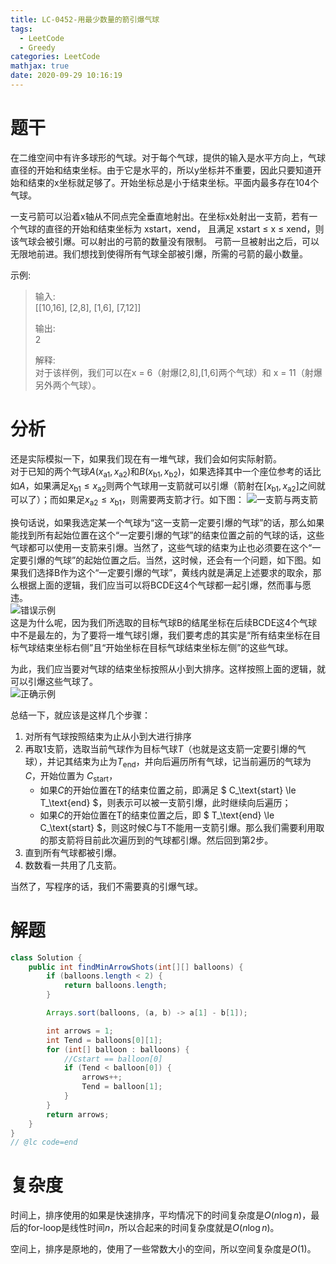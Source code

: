 ```yaml
---
title: LC-0452-用最少数量的箭引爆气球
tags:
  - LeetCode
  - Greedy
categories: LeetCode
mathjax: true
date: 2020-09-29 10:16:19
---
```



# 题干
在二维空间中有许多球形的气球。对于每个气球，提供的输入是水平方向上，气球直径的开始和结束坐标。由于它是水平的，所以y坐标并不重要，因此只要知道开始和结束的x坐标就足够了。开始坐标总是小于结束坐标。平面内最多存在104个气球。

一支弓箭可以沿着x轴从不同点完全垂直地射出。在坐标x处射出一支箭，若有一个气球的直径的开始和结束坐标为 xstart，xend， 且满足  xstart ≤ x ≤ xend，则该气球会被引爆。可以射出的弓箭的数量没有限制。 弓箭一旦被射出之后，可以无限地前进。我们想找到使得所有气球全部被引爆，所需的弓箭的最小数量。
<!--more-->
示例:

> 输入:  
> [[10,16], [2,8], [1,6], [7,12]]  
>   
> 输出:  
> 2  
>   
> 解释:  
> 对于该样例，我们可以在x = 6（射爆[2,8],[1,6]两个气球）和 x = 11（射爆另外两个气球）。  

# 分析
还是实际模拟一下，如果我们现在有一堆气球，我们会如何实际射箭。  
对于已知的两个气球$A(x_\text{a1},x_\text{a2})$和$B(x_\text{b1},x_\text{b2})$，如果选择其中一个座位参考的话比如$A$，如果满足$x_\text{b1}\le x_\text{a2}$则两个气球用一支箭就可以引爆（箭射在$[x_\text{b1}, x_\text{a2}]$之间就可以了）；而如果足$x_\text{a2}\le x_\text{b1}$，则需要两支箭才行。如下图：
![一支箭与两支箭](ExampleCase.png)  

换句话说，如果我选定某一个气球为“这一支箭一定要引爆的气球”的话，那么如果能找到所有起始位置在这个“一定要引爆的气球”的结束位置之前的气球的话，这些气球都可以使用一支箭来引爆。当然了，这些气球的结束为止也必须要在这个“一定要引爆的气球”的起始位置之后。当然，这时候，还会有一个问题，如下图。如果我们选择B作为这个“一定要引爆的气球”，黄线内就是满足上述要求的取余，那么根据上面的逻辑，我们应当可以将BCDE这4个气球都一起引爆，然而事与愿违。    
![错误示例](MustToBurstBalloonFalseCase.png)   
这是为什么呢，因为我们所选取的目标气球B的结尾坐标在后续BCDE这4个气球中不是最左的，为了要将一堆气球引爆，我们要考虑的其实是“所有结束坐标在目标气球结束坐标右侧”且“开始坐标在目标气球结束坐标左侧”的这些气球。

为此，我们应当要对气球的结束坐标按照从小到大排序。这样按照上面的逻辑，就可以引爆这些气球了。  
![正确示例](MustToBurstBalloon.png)   


总结一下，就应该是这样几个步骤：  

1. 对所有气球按照结束为止从小到大进行排序
2. 再取1支箭，选取当前气球作为目标气球$T$（也就是这支箭一定要引爆的气球），并记其结束为止为$T_\text{end}$，并向后遍历所有气球，记当前遍历的气球为$C$，开始位置为 $C_\text{start}$，  
    * 如果$C$的开始位置在T的结束位置之前，即满足 $ C_\text{start} \le T_\text{end} $，则表示可以被一支箭引爆，此时继续向后遍历；  
    * 如果$C$的开始位置在T的结束位置之后，即 $ T_\text{end} \le C_\text{start} $，则这时候C与T不能用一支箭引爆。那么我们需要利用取的那支箭将目前此次遍历到的气球都引爆。然后回到第2步。  
3. 直到所有气球都被引爆。  
4. 数数看一共用了几支箭。  

当然了，写程序的话，我们不需要真的引爆气球。  

# 解题
```java
class Solution {
    public int findMinArrowShots(int[][] balloons) {
        if (balloons.length < 2) {
            return balloons.length;
        }

        Arrays.sort(balloons, (a, b) -> a[1] - b[1]);

        int arrows = 1;
        int Tend = balloons[0][1];
        for (int[] balloon : balloons) {
            //Cstart == balloon[0]
            if (Tend < balloon[0]) {
                arrows++;
                Tend = balloon[1];
            }
        }
        return arrows;
    }
}
// @lc code=end
```

# 复杂度
时间上，排序使用的如果是快速排序，平均情况下的时间复杂度是$O(n\log n)$，最后的for-loop是线性时间$n$，所以合起来的时间复杂度就是$O(n\log n)$。  

空间上，排序是原地的，使用了一些常数大小的空间，所以空间复杂度是$O(1)$。  